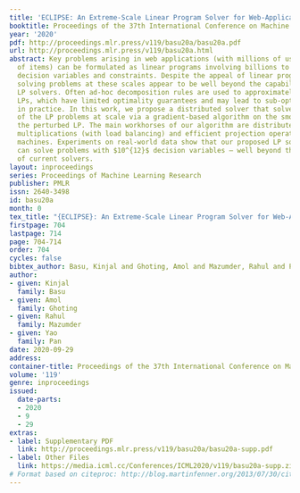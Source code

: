 ```yaml
---
title: 'ECLIPSE: An Extreme-Scale Linear Program Solver for Web-Applications'
booktitle: Proceedings of the 37th International Conference on Machine Learning
year: '2020'
pdf: http://proceedings.mlr.press/v119/basu20a/basu20a.pdf
url: http://proceedings.mlr.press/v119/basu20a.html
abstract: Key problems arising in web applications (with millions of users and thousands
  of items) can be formulated as linear programs involving billions to trillions of
  decision variables and constraints. Despite the appeal of linear program (LP) formulations,
  solving problems at these scales appear to be well beyond the capabilities of existing
  LP solvers. Often ad-hoc decomposition rules are used to approximately solve these
  LPs, which have limited optimality guarantees and may lead to sub-optimal performance
  in practice. In this work, we propose a distributed solver that solves a perturbation
  of the LP problems at scale via a gradient-based algorithm on the smooth dual of
  the perturbed LP. The main workhorses of our algorithm are distributed matrix-vector
  multiplications (with load balancing) and efficient projection operations on distributed
  machines. Experiments on real-world data show that our proposed LP solver, ECLIPSE,
  can solve problems with $10^{12}$ decision variables – well beyond the capabilities
  of current solvers.
layout: inproceedings
series: Proceedings of Machine Learning Research
publisher: PMLR
issn: 2640-3498
id: basu20a
month: 0
tex_title: "{ECLIPSE}: An Extreme-Scale Linear Program Solver for Web-Applications"
firstpage: 704
lastpage: 714
page: 704-714
order: 704
cycles: false
bibtex_author: Basu, Kinjal and Ghoting, Amol and Mazumder, Rahul and Pan, Yao
author:
- given: Kinjal
  family: Basu
- given: Amol
  family: Ghoting
- given: Rahul
  family: Mazumder
- given: Yao
  family: Pan
date: 2020-09-29
address: 
container-title: Proceedings of the 37th International Conference on Machine Learning
volume: '119'
genre: inproceedings
issued:
  date-parts:
  - 2020
  - 9
  - 29
extras:
- label: Supplementary PDF
  link: http://proceedings.mlr.press/v119/basu20a/basu20a-supp.pdf
- label: Other Files
  link: https://media.icml.cc/Conferences/ICML2020/v119/basu20a-supp.zip
# Format based on citeproc: http://blog.martinfenner.org/2013/07/30/citeproc-yaml-for-bibliographies/
---
```

